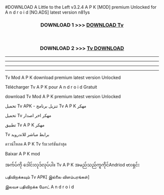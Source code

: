 #DOWNLOAD A Little to the Left v3.2.4 A P K [MOD] premium Unlocked for A n d r o i d [NO.ADS] latest version n81ys 



<div align="center">

<h3>DOWNLOAD 1 >>> <a href="https://getmod1.web.app/?judule=Btd Battles">DOWNLOAD Tv </a></h3><br>

<h3>DOWNLOAD 2 >>> <a href="https://getmod1.web.app/?judule=Btd Battles">Tv  DOWNLOAD </a></h3>

</div>


----------------------------------------------------------

----------------------------------------------------------

----------------------------------------------------------

----------------------------------------------------------


Tv  Mod A P K download premium latest version Unlocked

Télécharger Tv  A P K pour A n d r o i d Gratuit

download Tv  Mod A P K premium latest version Unlocked

تحميل Tv  APK - تنزيل برنامج Tv  A P K مهكر

تحميل Tv  مهكر اخر اصدار

تطبيق Tv  A P K مهكر

Tv  برابط مباشر للاندرويد

ดาวน์โหลด A P K Tv  รับเวอร์ชันล่าสุด

Baixar A P K mod

အက်ပ်ကို ဒေါင်းလုဒ်လုပ်ပါ။ Tv  A P K အမည်သည်ကူကိုင်Andriod ဗားရှင်း

பதிவிறக்கவும் Tv  APK[ இல்லை விளம்பரங்கள்] 
 
இலவச பதிவிறக்க மோட் A n d r o i d



